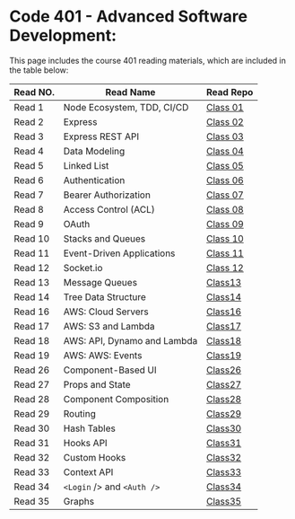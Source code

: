  #  **Code 401** - Advanced Software Development:

This page includes the course 401 reading materials, which are included in the table below:


 |    Read NO.    |                 Read Name                   |            Read Repo           |
 |----------------|---------------------------------------------|--------------------------------|
 |     Read 1     |          Node Ecosystem, TDD, CI/CD         |[Class 01](Code401/class-01.md) |
 |     Read 2     |         Express      | [Class 02](Code401/class-02.md)|
 |     Read 3     |         Express REST API    |[Class 03](Code401/class-03.md) |
 |     Read 4     |Data Modeling|[Class 04](Code401/class-04.md) |
 |     Read 5     |              Linked List      |[Class 05](Code401/class-05.md) |
 |     Read 6     |            Authentication    | [Class 06](Code401/class-06.md)|
 |     Read 7     |                   Bearer Authorization           |[Class 07](Code401/class-07.md) |
 |     Read 8     |                          Access Control (ACL)           |[Class 08](Code401/class-08.md) |
 |     Read 9     |               OAuth             |[Class 09](Code401/class-09.md) |
 |     Read 10    |            Stacks and Queues    |[Class 10](Code401/class-10.md) |
 |     Read 11    |        Event-Driven Applications  |[Class 11](Code401/class-11.md) |
 |     Read 12    |                       Socket.io        |[Class 12](Code401/class-12.md) |
 |    Read 13     |                       Message Queues    |[Class13](Code401/class-13.md)|
 |    Read 14     |          Tree Data Structure              |[Class14](Code401/class-14.md)|
 |    Read 16     |        AWS: Cloud Servers             |[Class16](Code401/class-16.md)|
 |    Read 17     |        AWS: S3 and Lambda             |[Class17](Code401/class-17.md)|
 |    Read 18     |        AWS: API, Dynamo and Lambda             |[Class18](Code401/class-18.md)|
 |    Read 19     |        AWS: AWS: Events            |[Class19](Code401/class-19.md)|
 |    Read 26     |        Component-Based UI           |[Class26](Code401/class-26.md)|
 |    Read 27     |        Props and State          |[Class27](Code401/class-27.md)|
 |    Read 28     |        Component Composition         |[Class28](Code401/class-28.md)|
 |    Read 29     |        Routing          |[Class29](Code401/class-29.md)|
 |    Read 30     |        Hash Tables          |[Class30](Code401/class-30.md)|
 |    Read 31     |        Hooks API      |[Class31](Code401/class-31.md)|
 |    Read 32     |        Custom Hooks          |[Class32](Code401/class-32.md)|
 |    Read 33     |        Context API          |[Class33](Code401/class-33.md)|
 |    Read 34     |        `<Login` /> and `<Auth />`         |[Class34](Code401/class-34.md)|
 |    Read 35     |        Graphs          |[Class35](Code401/class-35.md)|